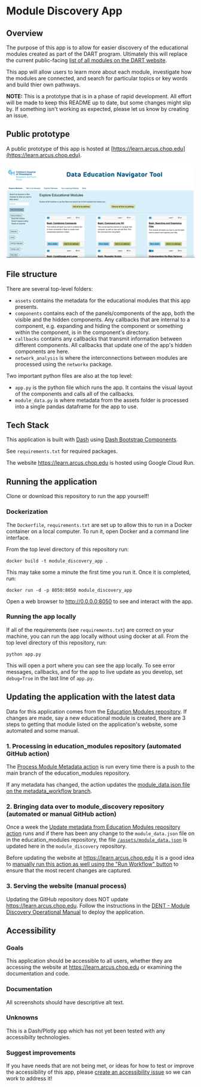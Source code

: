 # Module Discovery App

## Overview

The purpose of this app is to allow for easier discovery of the educational modules created as part of the DART program. Ultimately this will replace the current public-facing [list of all modules on the DART website](https://arcus.github.io/education_modules/list_of_modules).

This app will allow users to learn more about each module, investigate how the modules are connected, and search for particular topics or key words and build thier own pathways.

**NOTE:** This is a prototype that is in a phase of rapid development. All effort will be made to keep this README up to date, but some changes might slip by. If something isn't working as expected, please let us know by creating an issue.

## Public prototype

A public prototype of this app is hosted at [https://learn.arcus.chop.edu](https://learn.arcus.chop.edu).

![Data Education Navigator Tool homepage.](media/Landing_Page.png)

## File structure

There are several top-level folders:
- `assets` contains the metadata for the educational modules that this app presents.
- `components` contains each of the panels/components of the app, both the visible and the hidden components. Any callbacks that are internal to a component, e.g. expanding and hiding the component or something within the component, is in the component's directory. 
- `callbacks` contains any callbacks that transmit information between different components. All callbacks that update one of the app's hidden components are here.
- `network_analysis` is where the interconnections between modules are processed using the `networkx` package.

Two important python files are also at the top level:
- `app.py` is the python file which runs the app. It contains the visual layout of the components and calls all of the callbacks.
- `module_data.py` is where metadata from the assets folder is processed into a single pandas dataframe for the app to use.

## Tech Stack

This application is built with [Dash](https://dash.plotly.com) using [Dash Bootstrap Components](https://dash-bootstrap-components.opensource.faculty.ai).

See `requirements.txt` for required packages.

The website https://learn.arcus.chop.edu is hosted using Google Cloud Run.

## Running the application

Clone or download this repository to run the app yourself!

### Dockerization

The `Dockerfile`, `requirements.txt` are set up to allow this to run in a Docker container on a local computer. To run it, open Docker and a command line interface.

From the top level directory of this repository run:

```
docker build -t module_discovery_app .
```

This may take some a minute the first time you run it. Once it is completed, run:

```
docker run -d -p 8050:8050 module_discovery_app
```

Open a web browser to http://0.0.0.0:8050 to see and interact with the app.

### Running the app locally

If all of the requirements (see `requirements.txt`) are correct on your machine, you can run the app locally without using docker at all. From the top level directory of this repository, run:

```
python app.py
```

This will open a port where you can see the app locally. To see error messages, callbacks, and for the app to live update as you develop, set `debug=True` in the last line of `app.py`.

## Updating the application with the latest data

Data for this application comes from the [Education Modules repository](https://github.com/arcus/education_modules). If changes are made, say a new educational module is created, there are 3 steps to getting that module listed on the application's website, some automated and some manual.

### 1. Processing in education_modules repository (automated GitHub action)

The [Process Module Metadata action](https://github.com/arcus/education_modules/actions/workflows/pull_metadata.yml) is run every time there is a push to the main branch of the education_modules repository.

If any metadata has changed, the action updates the [module_data.json file on the metadata_workflow branch](https://github.com/arcus/education_modules/blob/metadata_workflow/assets/metadata/module_data.json). 

### 2. Bringing data over to module_discovery repository (automated or manual GitHub action)

Once a week the [Update metadata from Education Modules repository action](https://github.com/arcus/module_discovery/actions/workflows/update_module_data.yml) runs and if there has been any change to the `module_data.json` file on in the education_modules repository, the file [`/assets/module_data.json`](https://github.com/arcus/module_discovery/blob/main/assets/education_modules.json) is updated here in the `module_discovery` repository.

Before updating the website at https://learn.arcus.chop.edu it is a good idea to [manually run this action as well using the "Run Workflow" button](https://github.com/arcus/module_discovery/actions/workflows/update_module_data.yml) to ensure that the most recent changes are captured.

### 3. Serving the website (manual process)

Updating the GitHub repository does NOT update https://learn.arcus.chop.edu. Follow the instructions in the [DENT - Module Discovery Operational Manual](https://chop365.sharepoint.com/:w:/r/teams/RSCH-Arcus/Shared%20Documents/Arcus%20Drive/Education/Project_Management/Operational%20Manuals/DENT%20-%20Module%20Discovery%20Operational%20Manual.docx?d=wa1f157c57cb4468f90d12cfe47a762d4&csf=1&web=1&e=MimpjF) to deploy the application.

## Accessibility 

### Goals
This application should be accessible to all users, whether they are accessing the website at https://learn.arcus.chop.edu or examining the documentation and code.

### Documentation
All screenshots should have descriptive alt text.

### Unknowns
This is a Dash/Plotly app which has not yet been tested with any accessibilty technologies. 

### Suggest improvements
If you have needs that are not being met, or ideas for how to test or improve the accessibility of this app, please [create an accessibility issue](https://github.com/arcus/module_discovery/issues/new) so we can work to address it!
